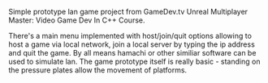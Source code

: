 Simple prototype lan game project from GameDev.tv Unreal Multiplayer Master: Video Game Dev In C++ Course.

There's a main menu implemented with host/join/quit options allowing to host a game via local network, join a local server by typing the ip address and quit the game. By all means hamachi or other similiar software can be used to simulate lan. The game prototype itself is really basic - standing on the pressure plates allow the movement of platforms.
